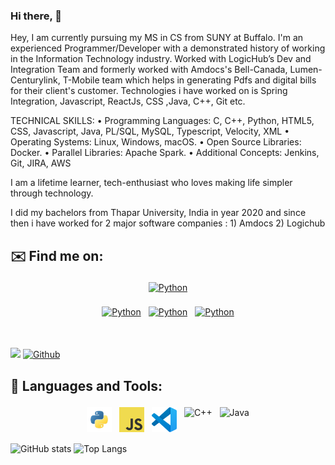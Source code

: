 ### Hi there, 👋

Hey, I am currently pursuing my MS in CS from SUNY at Buffalo. I'm an experienced Programmer/Developer with a demonstrated history of working in the Information Technology industry. Worked with LogicHub’s Dev and Integration Team and formerly worked with Amdocs's Bell-Canada, Lumen-Centurylink, T-Mobile team which helps in generating Pdfs and digital bills for their client's customer. Technologies i have worked on is Spring Integration, Javascript, ReactJs, CSS ,Java, C++, Git etc.

TECHNICAL SKILLS:
• Programming Languages: C, C++, Python, HTML5, CSS, Javascript, Java, PL/SQL, MySQL, Typescript, Velocity, XML
• Operating Systems: Linux, Windows, macOS.
• Open Source Libraries: Docker.
• Parallel Libraries: Apache Spark.
• Additional Concepts: Jenkins, Git, JIRA, AWS

I am a lifetime learner, tech-enthusiast who loves making life simpler through technology.

I did my bachelors from Thapar University, India in year 2020 and since then i have worked for 2 major software companies : 1) Amdocs 2) Logichub



## ✉️ Find me on:
<p align="center">
 <a href="https://www.instagram.com/rishab070/" target="_blank" rel="noopener noreferrer"> <img src="https://upload.wikimedia.org/wikipedia/commons/thumb/a/a5/Instagram_icon.png/2048px-Instagram_icon.png" alt="Python" height="40" style="vertical-align:top; margin:4px"></a>
<p align="center">
 <a href="https://www.linkedin.com/in/rishabagg07/" target="_blank" rel="noopener noreferrer"> <img src="https://upload.wikimedia.org/wikipedia/commons/thumb/c/ca/LinkedIn_logo_initials.png/600px-LinkedIn_logo_initials.png" alt="Python" height="40" style="vertical-align:top; margin:4px"></a>
 <a href="mailto:aggarwalrishab07@gmail.com"> <img src="https://cdn.jsdelivr.net/npm/simple-icons@v3/icons/gmail.svg" alt="Python" height="40" style="vertical-align:top; margin:4px"></a>
  <a href="https://twitter.com/aggarwalrishab7"> <img src="https://www.en.etemaaddaily.com/pages/world/general/3626twitter.png" alt="Python" height="40" style="vertical-align:top; margin:4px"></a>
</p>

<br />



![](https://visitor-badge.laobi.icu/badge?page_id=rishabagg.CharalambosIoannou)
[![Github](https://img.shields.io/github/followers/rishabagg?label=Follow&style=social)](https://github.com/rishabagg)

## 🧰 Languages and Tools:
<p align="center">
<img src="https://raw.githubusercontent.com/github/explore/80688e429a7d4ef2fca1e82350fe8e3517d3494d/topics/python/python.png" alt="Python" height="40" style="vertical-align:top; margin:4px">
<img src="https://raw.githubusercontent.com/github/explore/80688e429a7d4ef2fca1e82350fe8e3517d3494d/topics/javascript/javascript.png" alt="Javascript" height="40" style="vertical-align:top; margin:4px">
<img src="https://raw.githubusercontent.com/github/explore/80688e429a7d4ef2fca1e82350fe8e3517d3494d/topics/visual-studio-code/visual-studio-code.png" alt="VS Code" height="40" style="vertical-align:top; margin:4px">
<img src="https://play-lh.googleusercontent.com/RAA-PGAoUanS_aOu8qhDvQZ1d8jp_lhR_-zJrcvxpABgQtNQylCxNac_WvN-vVIz7Hw=w480-h960-rw" alt="C++" height="40" style="vertical-align:top; margin:4px">
<img src="https://wallpapercave.com/wp/wp7250034.jpg" alt="Java" height="40" style="vertical-align:top; margin:4px">
</p>

<!-- # Blog posts -->
<!-- BLOG-POST-LIST:START -->
<!-- BLOG-POST-LIST:END -->



<p align="center">

<a>![GitHub stats](https://github-readme-stats.vercel.app/api?username=rishabagg&show_icons=true&theme=tokyonight) </a>
<a> ![Top Langs](https://github-readme-stats.vercel.app/api/top-langs/?username=rishabagg&theme=tokyonight) </a>

</p>


<!--
**rishabagg/rishabagg** is a ✨ _special_ ✨ repository because its `README.md` (this file) appears on your GitHub profile.

Here are some ideas to get you started:

- 🔭 I’m currently working on ...
- 🌱 I’m currently learning ...
- 👯 I’m looking to collaborate on ...
- 🤔 I’m looking for help with ...
- 💬 Ask me about ...
- 📫 How to reach me: ...
- 😄 Pronouns: ...
- ⚡ Fun fact: ...
-->
